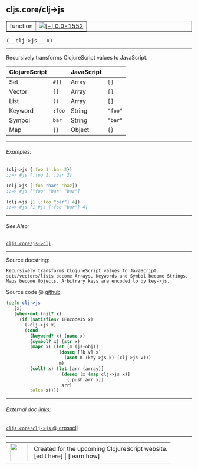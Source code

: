 ## cljs.core/clj->js



 <table border="1">
<tr>
<td>function</td>
<td><a href="https://github.com/cljsinfo/cljs-api-docs/tree/0.0-1552"><img valign="middle" alt="[+] 0.0-1552" title="Added in 0.0-1552" src="https://img.shields.io/badge/+-0.0--1552-lightgrey.svg"></a> </td>
</tr>
</table>


 <samp>
(__clj->js__ x)<br>
</samp>

---

Recursively transforms ClojureScript values to JavaScript.

| ClojureScript |        | JavaScript |         |
|---------------|--------|------------|---------|
| Set           | `#{}`  | Array      | `[]`    |
| Vector        | `[]`   | Array      | `[]`    |
| List          | `()`   | Array      | `[]`    |
| Keyword       | `:foo` | String     | `"foo"` |
| Symbol        | `bar`  | String     | `"bar"` |
| Map           | `{}`   | Object     | `{}`    |



---

###### Examples:

```clj
(clj->js {:foo 1 :bar 2})
;;=> #js {:foo 1, :bar 2}

(clj->js [:foo "bar" 'baz])
;;=> #js ["foo" "bar" "baz"]

(clj->js [1 {:foo "bar"} 4])
;;=> #js [1 #js {:foo "bar"} 4]
```



---

###### See Also:

[`cljs.core/js->clj`](../cljs.core/js-GTclj.md)<br>

---


Source docstring:

```
Recursively transforms ClojureScript values to JavaScript.
sets/vectors/lists become Arrays, Keywords and Symbol become Strings,
Maps become Objects. Arbitrary keys are encoded to by key->js.
```


Source code @ [github](https://github.com/clojure/clojurescript/blob/r2755/src/cljs/cljs/core.cljs#L8638-L8657):

```clj
(defn clj->js
   [x]
   (when-not (nil? x)
     (if (satisfies? IEncodeJS x)
       (-clj->js x)
       (cond
         (keyword? x) (name x)
         (symbol? x) (str x)
         (map? x) (let [m (js-obj)]
                    (doseq [[k v] x]
                      (aset m (key->js k) (clj->js v)))
                    m)
         (coll? x) (let [arr (array)]
                     (doseq [x (map clj->js x)]
                       (.push arr x))
                     arr)
         :else x))))
```

<!--
Repo - tag - source tree - lines:

 <pre>
clojurescript @ r2755
└── src
    └── cljs
        └── cljs
            └── <ins>[core.cljs:8638-8657](https://github.com/clojure/clojurescript/blob/r2755/src/cljs/cljs/core.cljs#L8638-L8657)</ins>
</pre>

-->

---



###### External doc links:

[`cljs.core/clj->js` @ crossclj](http://crossclj.info/fun/cljs.core.cljs/clj-%3Ejs.html)<br>

---

 <table>
<tr><td>
<img valign="middle" align="right" width="48px" src="http://i.imgur.com/Hi20huC.png">
</td><td>
Created for the upcoming ClojureScript website.<br>
[edit here] | [learn how]
</td></tr></table>

[edit here]:https://github.com/cljsinfo/cljs-api-docs/blob/master/cljsdoc/cljs.core/clj-GTjs.cljsdoc
[learn how]:https://github.com/cljsinfo/cljs-api-docs/wiki/cljsdoc-files

<!--

This information was too distracting to show to readers, but I'll leave it
commented here since it is helpful to:

- pretty-print the data used to generate this document
- and show how to retrieve that data



The API data for this symbol:

```clj
{:description "Recursively transforms ClojureScript values to JavaScript.\n\n| ClojureScript |        | JavaScript |         |\n|---------------|--------|------------|---------|\n| Set           | `#{}`  | Array      | `[]`    |\n| Vector        | `[]`   | Array      | `[]`    |\n| List          | `()`   | Array      | `[]`    |\n| Keyword       | `:foo` | String     | `\"foo\"` |\n| Symbol        | `bar`  | String     | `\"bar\"` |\n| Map           | `{}`   | Object     | `{}`    |",
 :ns "cljs.core",
 :name "clj->js",
 :signature ["[x]"],
 :history [["+" "0.0-1552"]],
 :type "function",
 :related ["cljs.core/js->clj"],
 :full-name-encode "cljs.core/clj-GTjs",
 :source {:code "(defn clj->js\n   [x]\n   (when-not (nil? x)\n     (if (satisfies? IEncodeJS x)\n       (-clj->js x)\n       (cond\n         (keyword? x) (name x)\n         (symbol? x) (str x)\n         (map? x) (let [m (js-obj)]\n                    (doseq [[k v] x]\n                      (aset m (key->js k) (clj->js v)))\n                    m)\n         (coll? x) (let [arr (array)]\n                     (doseq [x (map clj->js x)]\n                       (.push arr x))\n                     arr)\n         :else x))))",
          :title "Source code",
          :repo "clojurescript",
          :tag "r2755",
          :filename "src/cljs/cljs/core.cljs",
          :lines [8638 8657]},
 :examples [{:id "2b1057",
             :content "```clj\n(clj->js {:foo 1 :bar 2})\n;;=> #js {:foo 1, :bar 2}\n\n(clj->js [:foo \"bar\" 'baz])\n;;=> #js [\"foo\" \"bar\" \"baz\"]\n\n(clj->js [1 {:foo \"bar\"} 4])\n;;=> #js [1 #js {:foo \"bar\"} 4]\n```"}],
 :full-name "cljs.core/clj->js",
 :docstring "Recursively transforms ClojureScript values to JavaScript.\nsets/vectors/lists become Arrays, Keywords and Symbol become Strings,\nMaps become Objects. Arbitrary keys are encoded to by key->js."}

```

Retrieve the API data for this symbol:

```clj
;; from Clojure REPL
(require '[clojure.edn :as edn])
(-> (slurp "https://raw.githubusercontent.com/cljsinfo/cljs-api-docs/catalog/cljs-api.edn")
    (edn/read-string)
    (get-in [:symbols "cljs.core/clj->js"]))
```

-->
